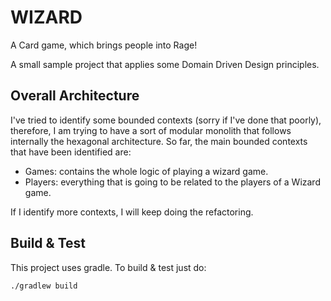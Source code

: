 WIZARD
======
A Card game, which brings people into Rage!

A small sample project that applies some Domain Driven Design principles.

## Overall Architecture

I've tried to identify some bounded contexts (sorry if I've done that poorly), therefore, I am trying to have a sort of 
modular monolith that follows internally the hexagonal architecture. So far, the main bounded contexts that have been
identified are:

- Games: contains the whole logic of playing a wizard game.
- Players: everything that is going to be related to the players of a Wizard game.

If I identify more contexts, I will keep doing the refactoring.

## Build & Test

This project uses gradle. To build & test just do:

```
./gradlew build
```
